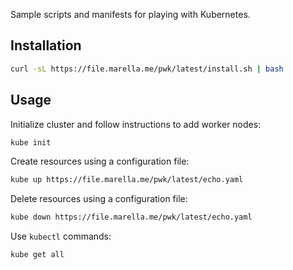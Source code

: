 Sample scripts and manifests for playing with Kubernetes.

## Installation

```sh
curl -sL https://file.marella.me/pwk/latest/install.sh | bash
```

## Usage

Initialize cluster and follow instructions to add worker nodes:

```sh
kube init
```

Create resources using a configuration file:

```sh
kube up https://file.marella.me/pwk/latest/echo.yaml
```

Delete resources using a configuration file:

```sh
kube down https://file.marella.me/pwk/latest/echo.yaml
```

Use `kubectl` commands:

```sh
kube get all
```
